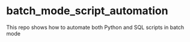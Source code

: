 # batch_mode_script_automation
This repo shows how to automate both Python and SQL scripts in batch mode
